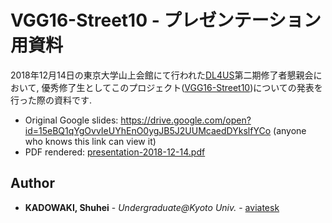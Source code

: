 # VGG16-Street10 - プレゼンテーション用資料

2018年12月14日の東京大学山上会館にて行われた[DL4US]第二期修了者懇親会において, 優秀修了生としてこのプロジェクト([VGG16-Street10])についての発表を行った際の資料です.

- Original Google slides: https://drive.google.com/open?id=15eBQ1qYgOvvIeUYhEnO0ygJB5J2UUMcaedDYkslfYCo (anyone who knows this link can view it)
- PDF rendered: [presentation-2018-12-14.pdf](./presentation-2018-12-14.pdf)


## Author

- **KADOWAKI, Shuhei** - *Undergraduate@Kyoto Univ.* - [aviatesk]

[aviatesk]: https://github.com/aviatesk
[DL4US]: http://dl4us.com/
[VGG16-Street10]: https://github.com/aviatesk/street-feature-analysis
